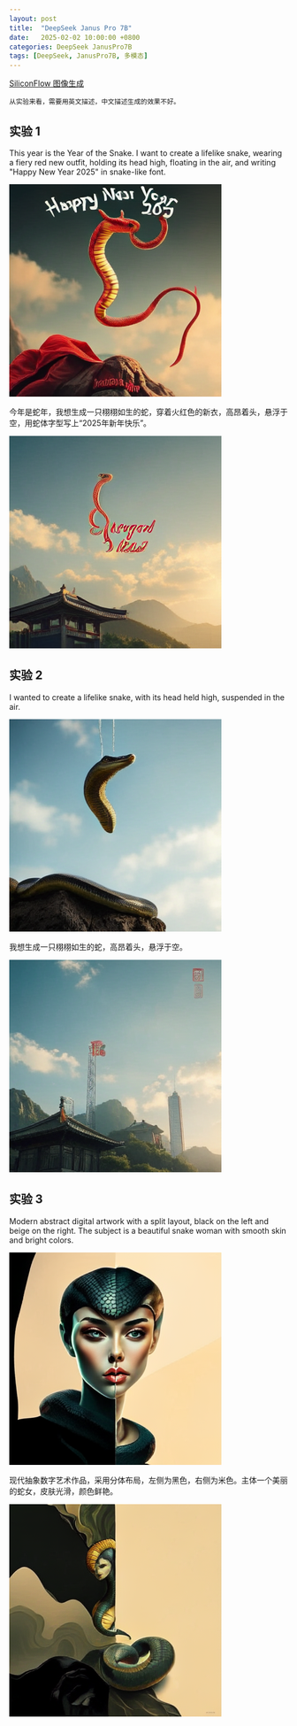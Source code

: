```yaml
---
layout: post
title:  "DeepSeek Janus Pro 7B"
date:   2025-02-02 10:00:00 +0800
categories: DeepSeek JanusPro7B
tags: [DeepSeek, JanusPro7B, 多模态]
---
```


[SiliconFlow 图像生成](https://cloud.siliconflow.cn/playground/image)

`从实验来看，需要用英文描述，中文描述生成的效果不好。`

## 实验 1

This year is the Year of the Snake. I want to create a lifelike snake, wearing a fiery red new outfit, holding its head high, floating in the air, and writing "Happy New Year 2025" in snake-like font.

![](/images/2025/Janus-Pro-7B/Snake1.png)

今年是蛇年，我想生成一只栩栩如生的蛇，穿着火红色的新衣，高昂着头，悬浮于空，用蛇体字型写上“2025年新年快乐”。

![](/images/2025/Janus-Pro-7B/Snake2.png)


## 实验 2

I wanted to create a lifelike snake, with its head held high, suspended in the air.

![](/images/2025/Janus-Pro-7B/Snake3.png)

我想生成一只栩栩如生的蛇，高昂着头，悬浮于空。

![](/images/2025/Janus-Pro-7B/Snake4.png)


## 实验 3

Modern abstract digital artwork with a split layout, black on the left and beige on the right. The subject is a beautiful snake woman with smooth skin and bright colors.

![](/images/2025/Janus-Pro-7B/Snake5.png)

现代抽象数字艺术作品，采用分体布局，左侧为黑色，右侧为米色。主体一个美丽的蛇女，皮肤光滑，颜色鲜艳。

![](/images/2025/Janus-Pro-7B/Snake6.png)

